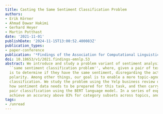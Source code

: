 ```yaml
---
title: Casting the Same Sentiment Classification Problem
authors:
- Erik Körner
- Ahmad Dawar Hakimi
- Gerhard Heyer
- Martin Potthast
date: '2021-11-01'
publishDate: '2024-11-15T13:00:52.400083Z'
publication_types:
- paper-conference
publication: '*Findings of the Association for Computational Linguistics: EMNLP 2021*'
doi: 10.18653/v1/2021.findings-emnlp.53
abstract: We introduce and study a problem variant of sentiment analysis, namely the
  ``same sentiment classification problem'', where, given a pair of texts, the task
  is to determine if they have the same sentiment, disregarding the actual sentiment
  polarity. Among other things, our goal is to enable a more topic-agnostic sentiment
  classification. We study the problem using the Yelp business review dataset, demonstrating
  how sentiment data needs to be prepared for this task, and then carry out sequence
  pair classification using the BERT language model. In a series of experiments, we
  achieve an accuracy above 83% for category subsets across topics, and 89% on average.
tags:
- /unread
---
```

